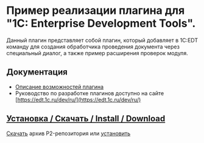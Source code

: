 # Пример реализации плагина для "1C: Enterprise Development Tools".

Данный плагин представляет собой плагин, который добавляет в 1C:EDT команду для создания обработчика проведения документа через специальный диалог, а также пример расширения проверок модуля. 

## Документация

* [Описание возможностей плагина](docs/)
* Руководство по разработке плагинов доступно на сайте [https://edt.1c.ru/dev/ru/](https://edt.1c.ru/dev/ru/)

## [Установка / Скачать / Install / Download](install.md)

[Скачать](install.md) архив P2-репозитория или [установить](install.md)


